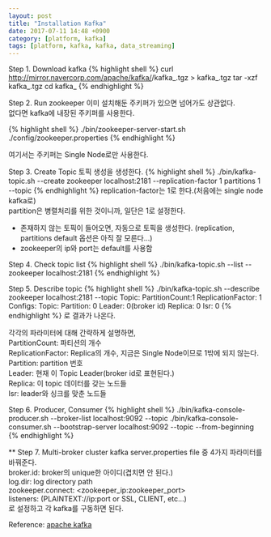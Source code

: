```yaml
---
layout: post
title: "Installation Kafka"
date: 2017-07-11 14:48 +0900
category: [platform, kafka]
tags: [platform, kafka, kafka, data_streaming]
---
```


Step 1. Download kafka
{% highlight shell %}
curl http://mirror.navercorp.com/apache/kafka/<version>/kafka_<version>.tgz > kafka_<version>.tgz
tar -xzf kafka_<version>.tgz
cd kafka_<version>
{% endhighlight %}

Step 2. Run zookeeper
이미 설치해둔 주키퍼가 있으면 넘어가도 상관없다.<br >
없다면 kafka에 내장된 주키퍼를 사용한다.

{% highlight shell %}
./bin/zookeeper-server-start.sh ./config/zookeeper.properties
{% endhighlight %}

여기서는 주키퍼는 Single Node로만 사용한다.

Step 3. Create Topic
토픽 생성을 생성한다.
{% highlight shell %}
./bin/kafka-topic.sh --create zookeeper localhost:2181 --replication-factor 1 partitions 1 --topic <topic name>
{% endhighlight %}
replication-factor는 1로 한다.(처음에는 single node kafka로)<br />
partition은 병렬처리를 위한 것이니까, 일단은 1로 설정한다.

* 존재하지 않는 토픽이 들어오면, 자동으로 토픽을 생성한다. (replication, partitions default 옵션은 아직 잘 모른다...)
* zookeeper의 ip와 port는 default를 사용함

Step 4. Check topic list
{% highlight shell %}
./bin/kafka-topic.sh --list --zookeeper localhost:2181
{% endhighlight %}

Step 5. Describe topic
{% highlight shell %}
./bin/kafka-topic.sh --describe zookeeper localhost:2181 --topic  <topic name>
Topic: <topic name> PartitionCount:1 ReplicationFactor: 1 Configs:
   Topic: <topic name> Partition: 0  Leader: 0(broker id) Replica: 0 Isr: 0
{% endhighlight %}
로 결과가 나온다. 

각각의 파라미터에 대해 간략하게 설명하면,<br />
PartitionCount: 파티션의 개수<br />
ReplicationFactor: Replica의 개수, 지금은 Single Node이므로 1밖에 되지 않는다.<br />
Partition: partition 번호<br />
Leader: 현재 이 Topic Leader(broker id로 표현된다.)<br />
Replica: 이 topic 데이터를 갖는 노드들<br />
Isr: leader와 싱크를 맞춘 노드들<br />

Step 6. Producer, Consumer
{% highlight shell %}
./bin/kafka-console-producer.sh --broker-list localhost:9092 --topic <topic name>
./bin/kafka-console-consumer.sh --bootstrap-server localhost:9092 --topic <topic name> --from-beginning
{% endhighlight %}

** Step 7. Multi-broker cluster
kafka server.properties file 중 4가지 파라미터를 바꿔준다.<br />
broker.id: broker의 unique한 아이디(겹치면 안 된다.)<br />
log.dir: log directory path <br />
zookeeper.connect: <zookeeper_ip:zookeeper_port><br />
listeners: (PLAINTEXT://ip:port or SSL, CLIENT, etc...)<br />
로 설정하고 각 kafka를 구동하면 된다. 

Reference: [apache kafka] 

[apache kafka]: https://kafka.apache.org
